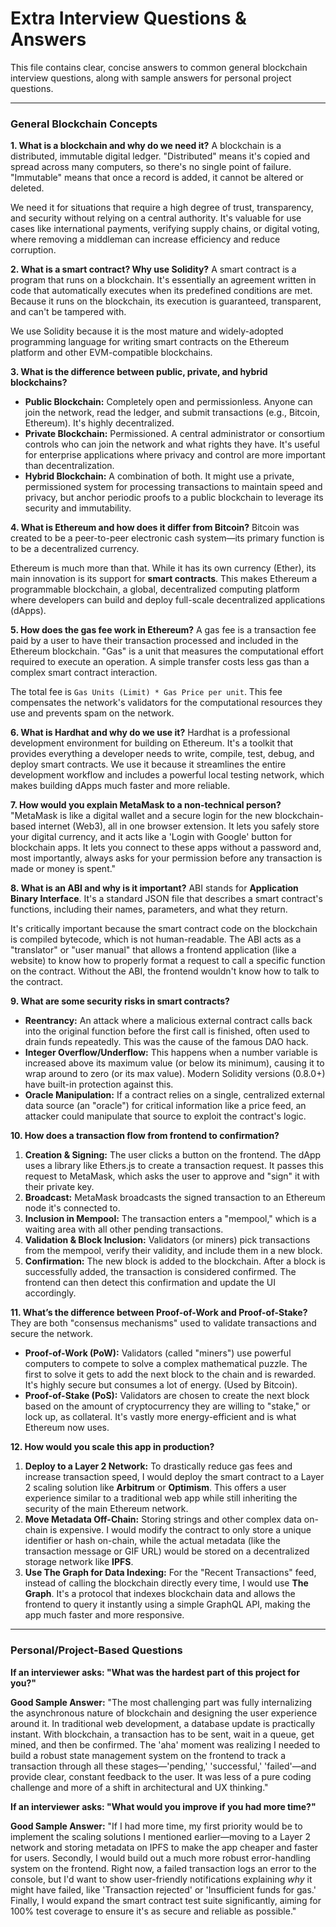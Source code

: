 # Extra Interview Questions & Answers

This file contains clear, concise answers to common general blockchain interview questions, along with sample answers for personal project questions.

---

### **General Blockchain Concepts**

**1. What is a blockchain and why do we need it?**
A blockchain is a distributed, immutable digital ledger. "Distributed" means it's copied and spread across many computers, so there's no single point of failure. "Immutable" means that once a record is added, it cannot be altered or deleted.

We need it for situations that require a high degree of trust, transparency, and security without relying on a central authority. It's valuable for use cases like international payments, verifying supply chains, or digital voting, where removing a middleman can increase efficiency and reduce corruption.

**2. What is a smart contract? Why use Solidity?**
A smart contract is a program that runs on a blockchain. It's essentially an agreement written in code that automatically executes when its predefined conditions are met. Because it runs on the blockchain, its execution is guaranteed, transparent, and can't be tampered with.

We use Solidity because it is the most mature and widely-adopted programming language for writing smart contracts on the Ethereum platform and other EVM-compatible blockchains.

**3. What is the difference between public, private, and hybrid blockchains?**
*   **Public Blockchain:** Completely open and permissionless. Anyone can join the network, read the ledger, and submit transactions (e.g., Bitcoin, Ethereum). It's highly decentralized.
*   **Private Blockchain:** Permissioned. A central administrator or consortium controls who can join the network and what rights they have. It's useful for enterprise applications where privacy and control are more important than decentralization.
*   **Hybrid Blockchain:** A combination of both. It might use a private, permissioned system for processing transactions to maintain speed and privacy, but anchor periodic proofs to a public blockchain to leverage its security and immutability.

**4. What is Ethereum and how does it differ from Bitcoin?**
Bitcoin was created to be a peer-to-peer electronic cash system—its primary function is to be a decentralized currency.

Ethereum is much more than that. While it has its own currency (Ether), its main innovation is its support for **smart contracts**. This makes Ethereum a programmable blockchain, a global, decentralized computing platform where developers can build and deploy full-scale decentralized applications (dApps).

**5. How does the gas fee work in Ethereum?**
A gas fee is a transaction fee paid by a user to have their transaction processed and included in the Ethereum blockchain. "Gas" is a unit that measures the computational effort required to execute an operation. A simple transfer costs less gas than a complex smart contract interaction.

The total fee is `Gas Units (Limit) * Gas Price per unit`. This fee compensates the network's validators for the computational resources they use and prevents spam on the network.

**6. What is Hardhat and why do we use it?**
Hardhat is a professional development environment for building on Ethereum. It's a toolkit that provides everything a developer needs to write, compile, test, debug, and deploy smart contracts. We use it because it streamlines the entire development workflow and includes a powerful local testing network, which makes building dApps much faster and more reliable.

**7. How would you explain MetaMask to a non-technical person?**
"MetaMask is like a digital wallet and a secure login for the new blockchain-based internet (Web3), all in one browser extension. It lets you safely store your digital currency, and it acts like a 'Login with Google' button for blockchain apps. It lets you connect to these apps without a password and, most importantly, always asks for your permission before any transaction is made or money is spent."

**8. What is an ABI and why is it important?**
ABI stands for **Application Binary Interface**. It's a standard JSON file that describes a smart contract's functions, including their names, parameters, and what they return.

It's critically important because the smart contract code on the blockchain is compiled bytecode, which is not human-readable. The ABI acts as a "translator" or "user manual" that allows a frontend application (like a website) to know how to properly format a request to call a specific function on the contract. Without the ABI, the frontend wouldn't know how to talk to the contract.

**9. What are some security risks in smart contracts?**
*   **Reentrancy:** An attack where a malicious external contract calls back into the original function before the first call is finished, often used to drain funds repeatedly. This was the cause of the famous DAO hack.
*   **Integer Overflow/Underflow:** This happens when a number variable is increased above its maximum value (or below its minimum), causing it to wrap around to zero (or its max value). Modern Solidity versions (0.8.0+) have built-in protection against this.
*   **Oracle Manipulation:** If a contract relies on a single, centralized external data source (an "oracle") for critical information like a price feed, an attacker could manipulate that source to exploit the contract's logic.

**10. How does a transaction flow from frontend to confirmation?**
1.  **Creation & Signing:** The user clicks a button on the frontend. The dApp uses a library like Ethers.js to create a transaction request. It passes this request to MetaMask, which asks the user to approve and "sign" it with their private key.
2.  **Broadcast:** MetaMask broadcasts the signed transaction to an Ethereum node it's connected to.
3.  **Inclusion in Mempool:** The transaction enters a "mempool," which is a waiting area with all other pending transactions.
4.  **Validation & Block Inclusion:** Validators (or miners) pick transactions from the mempool, verify their validity, and include them in a new block.
5.  **Confirmation:** The new block is added to the blockchain. After a block is successfully added, the transaction is considered confirmed. The frontend can then detect this confirmation and update the UI accordingly.

**11. What’s the difference between Proof-of-Work and Proof-of-Stake?**
They are both "consensus mechanisms" used to validate transactions and secure the network.
*   **Proof-of-Work (PoW):** Validators (called "miners") use powerful computers to compete to solve a complex mathematical puzzle. The first to solve it gets to add the next block to the chain and is rewarded. It's highly secure but consumes a lot of energy. (Used by Bitcoin).
*   **Proof-of-Stake (PoS):** Validators are chosen to create the next block based on the amount of cryptocurrency they are willing to "stake," or lock up, as collateral. It's vastly more energy-efficient and is what Ethereum now uses.

**12. How would you scale this app in production?**
1.  **Deploy to a Layer 2 Network:** To drastically reduce gas fees and increase transaction speed, I would deploy the smart contract to a Layer 2 scaling solution like **Arbitrum** or **Optimism**. This offers a user experience similar to a traditional web app while still inheriting the security of the main Ethereum network.
2.  **Move Metadata Off-Chain:** Storing strings and other complex data on-chain is expensive. I would modify the contract to only store a unique identifier or hash on-chain, while the actual metadata (like the transaction message or GIF URL) would be stored on a decentralized storage network like **IPFS**.
3.  **Use The Graph for Data Indexing:** For the "Recent Transactions" feed, instead of calling the blockchain directly every time, I would use **The Graph**. It's a protocol that indexes blockchain data and allows the frontend to query it instantly using a simple GraphQL API, making the app much faster and more responsive.

---

### **Personal/Project-Based Questions**

**If an interviewer asks: "What was the hardest part of this project for you?"**

**Good Sample Answer:**
"The most challenging part was fully internalizing the asynchronous nature of blockchain and designing the user experience around it. In traditional web development, a database update is practically instant. With blockchain, a transaction has to be sent, wait in a queue, get mined, and then be confirmed. The 'aha' moment was realizing I needed to build a robust state management system on the frontend to track a transaction through all these stages—'pending,' 'successful,' 'failed'—and provide clear, constant feedback to the user. It was less of a pure coding challenge and more of a shift in architectural and UX thinking."

**If an interviewer asks: "What would you improve if you had more time?"**

**Good Sample Answer:**
"If I had more time, my first priority would be to implement the scaling solutions I mentioned earlier—moving to a Layer 2 network and storing metadata on IPFS to make the app cheaper and faster for users. Secondly, I would build out a much more robust error-handling system on the frontend. Right now, a failed transaction logs an error to the console, but I'd want to show user-friendly notifications explaining *why* it might have failed, like 'Transaction rejected' or 'Insufficient funds for gas.' Finally, I would expand the smart contract test suite significantly, aiming for 100% test coverage to ensure it's as secure and reliable as possible."
